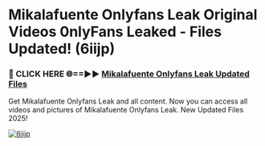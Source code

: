 # Mikalafuente Onlyfans Leak Original Videos 0nlyFans Leaked - Files Updated! (6iijp)

<h3>🔴 CLICK HERE 🌐==►► <a href="https://tinyurl.com/2jnfzry5" rel="nofollow">Mikalafuente Onlyfans Leak Updated Files</a></h3>

Get Mikalafuente Onlyfans Leak and all content. Now you can access all videos and pictures of Mikalafuente Onlyfans Leak. New Updated Files 2025!

[![6iijp](https://i.imgur.com/GyGTBgg.gif)](https://tinyurl.com/2jnfzry5)

